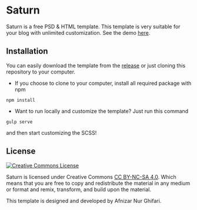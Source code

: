 # Saturn
Saturn is a free PSD & HTML template. This template is very suitable for your blog with unlimited customization. See the demo [here](http://saturn.afnizarnur.com/).

## Installation
You can easily download the template from the [release](https://github.com/afnizarnur/saturn/releases) or just cloning this repository to your computer.

- If you choose to clone to your computer, install all required package with npm
```
npm install
```
- Want to run locally and customize the template? Just run this command
```
gulp serve
```
and then start customizing the SCSS!

## License
<a rel="license" href="https://creativecommons.org/licenses/by-nc-sa/4.0/"><img alt="Creative Commons License" style="border-width:0" src="https://i.creativecommons.org/l/by-nc-sa/4.0/88x31.png" /></a><br />

Saturn is licensed under Creative Commons [CC BY-NC-SA 4.0](https://creativecommons.org/licenses/by-nc-sa/4.0/). Which means that you are free to copy and redistribute the material in any medium or format and remix, transform, and build upon the material.

This template is designed and developed by Afnizar Nur Ghifari.
